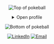 
<div align="center">


![Top of pokeball](https://user-images.githubusercontent.com/44261381/209363264-ac854d3c-2cc2-44c4-928e-8a08d1013f46.png)

<details>
<summary>Open profile</summary>

<br>
<div>
  <div align=center>
      <img height="200" alt="Screenshot_2022-12-22_at_23 08 11-removebg-preview" src="https://user-images.githubusercontent.com/44261381/209237088-3bbb1512-7486-4c36-afd8-bb60077d067b.png">
  </div>
  <div align=center>
      <a href="https://git.io/typing-svg"><img src="https://readme-typing-svg.demolab.com?font=VT323&size=35&duration=3500&pause=300&color=A89568&center=true&vCenter=true&width=500&lines=Hey%2C+I'm+Zeyad Eldesouki;Welcome+to+my+profile!;Description+of+myself%3A;Mobile+App+Developer+With+Flutter;Building+amazing+cross+platform+apps;" alt="Typing SVG" /></a>
  </div>
</div>

<details>
<summary>About me</summary>
<br>
<div align="center">
  <a href="">
    <img src="https://readme-typing-svg.demolab.com?font=VT323&size=35&duration=3000&pause=1000&color=A89568&center=true&vCenter=true&width=500&lines=City;Damietta%2C+Egypt;Languages;Arabic%2C+English;Job+Title;Flutter+Developer;Specialization;Building+cross platform+applications;Education;Bachelor+of+Computer+Science%2C;Damietta+University;Birthday%3A+3rd+of+March+2002" alt="Typing SVG" />
  </a>
</div>
</details>

<details>
<summary>Tools & Technologies</summary>
<div>
  <p style="display: inline-block;" align="center">
    <kbd>
      <kbd>Programming Languages</kbd>
      <br>
      <br>
      <img width="30px" src="https://cdn.jsdelivr.net/gh/devicons/devicon/icons/dart/dart-original.svg" /> 
      <img width="30px" src="https://cdn.jsdelivr.net/gh/devicons/devicon/icons/flutter/flutter-original.svg" /> 
      <img width="30px" src="https://cdn.jsdelivr.net/gh/devicons/devicon/icons/javascript/javascript-original.svg" /> 
      <img width="30px" src="https://cdn.jsdelivr.net/gh/devicons/devicon/icons/python/python-original.svg" /> 
    </kbd>
    <kbd>
      <kbd>Mobile Development</kbd>
      <br>
      <br>
      <img width="30px" src="https://cdn.jsdelivr.net/gh/devicons/devicon/icons/flutter/flutter-original.svg" />
      <img width="30px" src="https://cdn.jsdelivr.net/gh/devicons/devicon/icons/dart/dart-original.svg" />
    </kbd>
    <kbd>
      <kbd>Back-end & APIs</kbd>
      <br>
      <br>
      <img width="30px" src="https://cdn.jsdelivr.net/gh/devicons/devicon/icons/nodejs/nodejs-original.svg" />
      <img width="30px" src="https://cdn.jsdelivr.net/gh/devicons/devicon/icons/firebase/firebase-plain.svg" />
      <img width="30px" src="https://www.vectorlogo.zone/logos/getpostman/getpostman-icon.svg" />
    </kbd>
    <kbd>
      <kbd>Database</kbd>
      <br>
      <br>
      <img width="30px" src="https://www.vectorlogo.zone/logos/firebase/firebase-icon.svg" />
      <img width="30px" src="https://cdn.jsdelivr.net/gh/devicons/devicon/icons/postgresql/postgresql-original.svg" />
    </kbd>
    <kbd>
      <kbd>IDEs & Editors</kbd>
      <br>
      <br>
      <img width="30px" src="https://cdn.jsdelivr.net/gh/devicons/devicon/icons/vscode/vscode-original.svg" />
      <img width="30px" src="https://cdn.jsdelivr.net/gh/devicons/devicon/icons/androidstudio/androidstudio-original.svg" />
      <img width="30px" src="https://cdn.jsdelivr.net/gh/devicons/devicon/icons/pycharm/pycharm-original.svg" />
    </kbd>
  </p>
</div>
</details>

<details>
  <summary>Quote</summary>
  <br>
  <blockquote>
    “In Flutter, every widget is a building block, and every bug is a lesson<br> 
    If you don’t know the answer, you’ll figure it out because that’s what developers do<br>
    Embrace the challenges, learn from the errors, and keep building beautiful apps.”
    <br><strong>– Inspired by the Flutter mindset –</strong>
  </blockquote>
</details>



<details>
<summary>What can I do for you?</summary>
<table style="border: none">
  <tr>
  <td width="50%" valign="top">


## Let's Work Together!

If you have any questions about Flutter development, need help with clean and maintainable code, feel free to <a href="mailto:zeyadeldesouki@gmail.com">contact me by email</a>.

  </td>
  <td width="50%" valign="top">

## It's not perfect, isn't it?

**<img alt="Feedback" src="https://img.shields.io/badge/Ask%20me-anything-1abc9c.svg">**

<blockquote>“I think it’s very important to have a feedback loop, where you’re constantly thinking about what you’ve done and how you could be doing it better.”
<br><strong>– Elon Musk –</strong></blockquote>

  </td>
  </tr>
</table>
</details>

</details>

![Bottom of pokeball](https://user-images.githubusercontent.com/44261381/209363271-905d2a5e-8a18-44c0-a450-45dddd4d5036.png)

</div>

<div align=center>
  <a href="https://www.linkedin.com/in/zeyadeldesouki/"><img src="https://img.shields.io/static/v1?style=for-the-badge&message=LinkedIn&color=0A66C2&logo=LinkedIn&logoColor=FFFFFF&label=" alt="LinkedIn" /></a>
  <a href="mailto:zeyadeldesouki@gmail.com"><img alt="Email" src="https://img.shields.io/static/v1?style=for-the-badge&message=Gmail&color=EA4335&logo=Gmail&logoColor=FFFFFF&label=" /></a>
